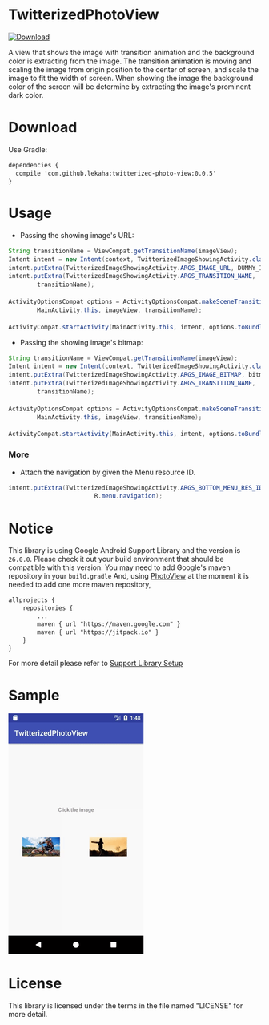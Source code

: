 TwitterizedPhotoView
=========

[![Download](https://api.bintray.com/packages/lekaha/MavenRepo/TwitterizedPhotoView/images/download.svg)](https://bintray.com/lekaha/MavenRepo/TwitterizedPhotoView/_latestVersion)

A view that shows the image with transition animation and the background color is extracting 
from the image. The transition animation is moving and scaling the image from origin position to
  the center of screen, and scale the image to fit the width of screen. When showing the image the
  background color of the screen will be determine by extracting the image's prominent dark color.
  
Download
=========
Use Gradle:
```
dependencies {
  compile 'com.github.lekaha:twitterized-photo-view:0.0.5'
}
```
    
Usage
=========

- Passing the showing image's URL:

```java
String transitionName = ViewCompat.getTransitionName(imageView);
Intent intent = new Intent(context, TwitterizedImageShowingActivity.class);
intent.putExtra(TwitterizedImageShowingActivity.ARGS_IMAGE_URL, DUMMY_IMAGE_URL);
intent.putExtra(TwitterizedImageShowingActivity.ARGS_TRANSITION_NAME,
        transitionName);

ActivityOptionsCompat options = ActivityOptionsCompat.makeSceneTransitionAnimation(
        MainActivity.this, imageView, transitionName);

ActivityCompat.startActivity(MainActivity.this, intent, options.toBundle());
```

- Passing the showing image's bitmap:

```java
String transitionName = ViewCompat.getTransitionName(imageView);
Intent intent = new Intent(context, TwitterizedImageShowingActivity.class);
intent.putExtra(TwitterizedImageShowingActivity.ARGS_IMAGE_BITMAP, bitmap);
intent.putExtra(TwitterizedImageShowingActivity.ARGS_TRANSITION_NAME,
        transitionName);

ActivityOptionsCompat options = ActivityOptionsCompat.makeSceneTransitionAnimation(
        MainActivity.this, imageView, transitionName);

ActivityCompat.startActivity(MainActivity.this, intent, options.toBundle());

```

### More
  
- Attach the navigation by given the Menu resource ID.
```java
intent.putExtra(TwitterizedImageShowingActivity.ARGS_BOTTOM_MENU_RES_ID,
                        R.menu.navigation);
```

Notice
=========
This library is using Google Android Support Library and the version is `26.0.0`. 
Please check it out your build environment that should be compatible with this version.
You may need to add Google's maven repository in your `build.gradle`
And, using [PhotoView](https://github.com/chrisbanes/PhotoView/) at the moment it is needed 
to add one more maven repository,  

```
allprojects {
    repositories {
        ...
        maven { url "https://maven.google.com" }
        maven { url "https://jitpack.io" }
    }
}
```
For more detail please refer to [Support Library Setup](https://developer.android.com/topic/libraries/support-library/setup.html)

Sample
=========
![Sample screenshot1](/screenshots/show.gif)

License
=========

This library is licensed under the terms in the file named "LICENSE" for more detail.

